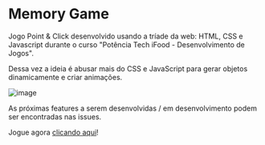 
# Memory Game

Jogo Point & Click desenvolvido usando a tríade da web: HTML, CSS e Javascript durante o curso "Potência Tech iFood - Desenvolvimento de Jogos".

Dessa vez a ideia é abusar mais do CSS e JavaScript para gerar objetos dinamicamente e criar animações.

![image](https://github.com/thKali/memory_game/assets/100535432/f7b6b7a8-bdd6-466f-8d58-617ceb9beeb3)

As próximas features a serem desenvolvidas / em desenvolvimento podem ser encontradas nas issues.

Jogue agora [clicando aqui](https://thkali.github.io/memory_game)!
